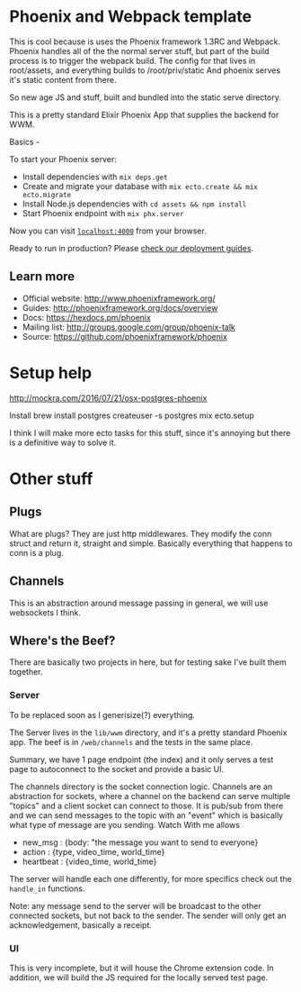 # Phoenix and Webpack template

This is cool because is uses the Phoenix framework 1.3RC and Webpack.
Phoenix handles all of the the normal server stuff, but part of the build process is to trigger the webpack build.
The config for that lives in root/assets, and everything builds to /root/priv/static
And phoenix serves it's static content from there.

So new age JS and stuff, built and bundled into the static serve directory.

This is a pretty standard Elixir Phoenix App that supplies the backend for WWM.

Basics -

To start your Phoenix server:

  * Install dependencies with `mix deps.get`
  * Create and migrate your database with `mix ecto.create && mix ecto.migrate`
  * Install Node.js dependencies with `cd assets && npm install`
  * Start Phoenix endpoint with `mix phx.server`

Now you can visit [`localhost:4000`](http://localhost:4000) from your browser.

Ready to run in production? Please [check our deployment guides](http://www.phoenixframework.org/docs/deployment).

## Learn more

  * Official website: http://www.phoenixframework.org/
  * Guides: http://phoenixframework.org/docs/overview
  * Docs: https://hexdocs.pm/phoenix
  * Mailing list: http://groups.google.com/group/phoenix-talk
  * Source: https://github.com/phoenixframework/phoenix


# Setup help

http://mockra.com/2016/07/21/osx-postgres-phoenix

Install
brew install postgres
createuser -s postgres
mix ecto.setup

I think I will make more ecto tasks for this stuff, since it's annoying but there is a definitive way to solve it.



# Other stuff

## Plugs

What are plugs?
They are just http middlewares.
They modify the conn struct and return it, straight and simple.
Basically everything that happens to conn is a plug.


## Channels

This is an abstraction around message passing in general, we will use websockets I think.


## Where's the Beef?
There are basically two projects in here, but for testing sake I've built them together.

### Server

To be replaced soon as I generisize(?) everything.

The Server lives in the `lib/wwm` directory, and it's a pretty standard Phoenix app. The beef is in `/web/channels` and the tests in the same place.

Summary, we have 1 page endpoint (the index) and it only serves a test page to autoconnect to the socket and provide a basic UI.

The channels directory is the socket connection logic. Channels are an abstraction for sockets, where a channel on the backend can serve multiple "topics" and a client socket can connect to those. It is pub/sub from there and we can send messages to the topic with an "event" which is basically what type of message are you sending. Watch With me allows
 * new_msg    : {body: "the message you want to send to everyone}
 * action     : {type, video\_time, world\_time}
 * heartbeat  : {video\_time, world\_time}

The server will handle each one differently, for more specifics check out the `handle_in` functions.

Note: any message send to the server will be broadcast to the other connected sockets, but not back to the sender. The sender will only get an acknowledgement, basically a receipt.

### UI

This is very incomplete, but it will house the Chrome extension code. In addition, we will build the JS required for the locally served test page.